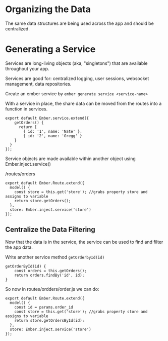 # Organizing the Data

The same data structures are being used across the app and should be centralized.

# Generating a Service

Services are long-living objects (aka, "singletons") that are available throughout your app.

Services are good for: centralized logging, user sessions, websocket management, data repositories.

Create an ember service by ```ember generate service <service-name>```

With a service in place, the share data can be moved from the routes into a function in services.

```
export default Ember.service.extend({
    getOrders() {
      return [
        { id: '1', name: 'Nate' },
        { id: '2', name: 'Gregg' }
    }
  }
});
```

Service objects are made available within another object using Ember.inject.service()

/routes/orders
```
export default Ember.Route.extend({
  model() {
    const store = this.get('store'); //grabs property store and assigns to variable
    return store.getOrders();
  },
  store: Ember.inject.service('store')
});
```

## Centralize the Data Filtering

Now that the data is in the service, the service can be used to find and filter the app data.

Write another service method ```getOrderbyId(id)```

```
getOrderById(id) {
    const orders = this.getOrders();
    return orders.findBy('id', id);
}
```

So now in routes/ordders/order.js we can do:

```
export default Ember.Route.extend({
  model() {
    const id = params.order_id
    const store = this.get('store'); //grabs property store and assigns to variable
    return store.getOrdersById(id);
  },
  store: Ember.inject.service('store')
});
```

